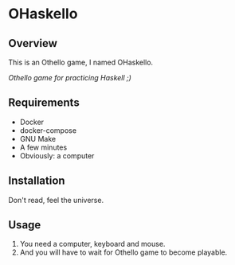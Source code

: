 # OHaskello

## Overview
This is an Othello game, I named OHaskello.

*Othello game for practicing Haskell ;)*

## Requirements

- Docker
- docker-compose
- GNU Make
- A few minutes
- Obviously: a computer


## Installation

Don't read, feel the universe.

## Usage

1. You need a computer, keyboard and mouse.
2. And you will have to wait for Othello game to become playable.

